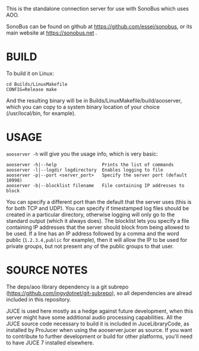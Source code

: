 This is the standalone connection server for use with SonoBus which uses AOO.

SonoBus can be found on github at https://github.com/essej/sonobus, or its
main website at https://sonobus.net .

# BUILD

To build it on Linux:

    cd Builds/LinuxMakefile
    CONFIG=Release make

And the resulting binary will be in Builds/LinuxMakefile/build/aooserver,
which you can copy to a system binary location of your choice
(/usr/local/bin, for example).

# USAGE

`aooserver -h` will give you the usage info, which is very basic:

    aooserver -h|--help                 Prints the list of commands
    aooserver -l|--logdir logdirectory  Enables logging to file
    aooserver -p|--port <server_port>   Specify the server port (default 10998)
    aooserver -b|--blocklist filename   File containing IP addresses to block

You can specify a different port than the default that the server uses (this
is for both TCP and UDP). You can specify if timestamped log files should be
created in a particular directory, otherwise logging will only go to the standard
output (which it always does). The blocklist lets you specify a file containing IP addresses
that the server should block from being allowed to be used. If a line has an IP address
followed by a comma and the word public (`1.2.3.4,public` for example), then it will allow 
the IP to be used for private groups, but not present any of the public groups to that user.


# SOURCE NOTES

The deps/aoo library dependency is a git subrepo (https://github.com/ingydotnet/git-subrepo), 
so all dependencies are alread included in this repository. 

JUCE is used here mostly as a hedge against future development, when
this server might have some additional audio processing capabilities. All
the JUCE source code necessary to build it is included in JuceLibraryCode,
as installed by ProJucer when using the aooserver.jucer as source. If you
want to contribute to further development or build for other platforms, you'll need to have 
JUCE 7 installed elsewhere.

